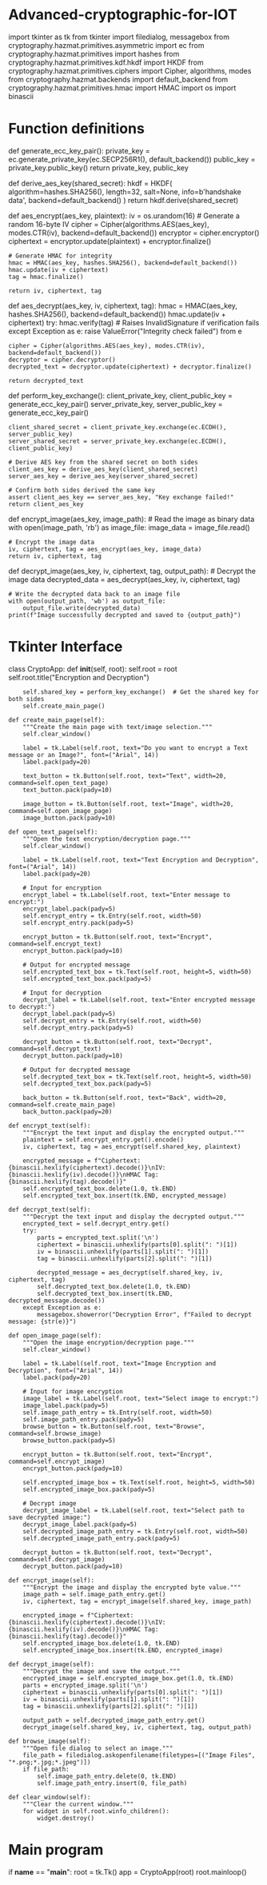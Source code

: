 # Advanced-cryptographic-for-IOT

import tkinter as tk
from tkinter import filedialog, messagebox
from cryptography.hazmat.primitives.asymmetric import ec
from cryptography.hazmat.primitives import hashes
from cryptography.hazmat.primitives.kdf.hkdf import HKDF
from cryptography.hazmat.primitives.ciphers import Cipher, algorithms, modes
from cryptography.hazmat.backends import default_backend
from cryptography.hazmat.primitives.hmac import HMAC
import os
import binascii

# Function definitions
def generate_ecc_key_pair():
    private_key = ec.generate_private_key(ec.SECP256R1(), default_backend())
    public_key = private_key.public_key()
    return private_key, public_key

def derive_aes_key(shared_secret):
    hkdf = HKDF(
        algorithm=hashes.SHA256(),
        length=32,
        salt=None,
        info=b'handshake data',
        backend=default_backend()
    )
    return hkdf.derive(shared_secret)

def aes_encrypt(aes_key, plaintext):
    iv = os.urandom(16)  # Generate a random 16-byte IV
    cipher = Cipher(algorithms.AES(aes_key), modes.CTR(iv), backend=default_backend())
    encryptor = cipher.encryptor()
    ciphertext = encryptor.update(plaintext) + encryptor.finalize()

    # Generate HMAC for integrity
    hmac = HMAC(aes_key, hashes.SHA256(), backend=default_backend())
    hmac.update(iv + ciphertext)
    tag = hmac.finalize()
    
    return iv, ciphertext, tag

def aes_decrypt(aes_key, iv, ciphertext, tag):
    hmac = HMAC(aes_key, hashes.SHA256(), backend=default_backend())
    hmac.update(iv + ciphertext)
    try:
        hmac.verify(tag)  # Raises InvalidSignature if verification fails
    except Exception as e:
        raise ValueError("Integrity check failed") from e
    
    cipher = Cipher(algorithms.AES(aes_key), modes.CTR(iv), backend=default_backend())
    decryptor = cipher.decryptor()
    decrypted_text = decryptor.update(ciphertext) + decryptor.finalize()
    
    return decrypted_text

def perform_key_exchange():
    client_private_key, client_public_key = generate_ecc_key_pair()
    server_private_key, server_public_key = generate_ecc_key_pair()

    client_shared_secret = client_private_key.exchange(ec.ECDH(), server_public_key)
    server_shared_secret = server_private_key.exchange(ec.ECDH(), client_public_key)

    # Derive AES key from the shared secret on both sides
    client_aes_key = derive_aes_key(client_shared_secret)
    server_aes_key = derive_aes_key(server_shared_secret)
    
    # Confirm both sides derived the same key
    assert client_aes_key == server_aes_key, "Key exchange failed!"
    return client_aes_key

def encrypt_image(aes_key, image_path):
    # Read the image as binary data
    with open(image_path, 'rb') as image_file:
        image_data = image_file.read()
    
    # Encrypt the image data
    iv, ciphertext, tag = aes_encrypt(aes_key, image_data)
    return iv, ciphertext, tag

def decrypt_image(aes_key, iv, ciphertext, tag, output_path):
    # Decrypt the image data
    decrypted_data = aes_decrypt(aes_key, iv, ciphertext, tag)
    
    # Write the decrypted data back to an image file
    with open(output_path, 'wb') as output_file:
        output_file.write(decrypted_data)
    print(f"Image successfully decrypted and saved to {output_path}")

# Tkinter Interface
class CryptoApp:
    def __init__(self, root):
        self.root = root
        self.root.title("Encryption and Decryption")

        self.shared_key = perform_key_exchange()  # Get the shared key for both sides
        self.create_main_page()

    def create_main_page(self):
        """Create the main page with text/image selection."""
        self.clear_window()

        label = tk.Label(self.root, text="Do you want to encrypt a Text message or an Image?", font=("Arial", 14))
        label.pack(pady=20)

        text_button = tk.Button(self.root, text="Text", width=20, command=self.open_text_page)
        text_button.pack(pady=10)

        image_button = tk.Button(self.root, text="Image", width=20, command=self.open_image_page)
        image_button.pack(pady=10)

    def open_text_page(self):
        """Open the text encryption/decryption page."""
        self.clear_window()

        label = tk.Label(self.root, text="Text Encryption and Decryption", font=("Arial", 14))
        label.pack(pady=20)

        # Input for encryption
        encrypt_label = tk.Label(self.root, text="Enter message to encrypt:")
        encrypt_label.pack(pady=5)
        self.encrypt_entry = tk.Entry(self.root, width=50)
        self.encrypt_entry.pack(pady=5)

        encrypt_button = tk.Button(self.root, text="Encrypt", command=self.encrypt_text)
        encrypt_button.pack(pady=10)

        # Output for encrypted message
        self.encrypted_text_box = tk.Text(self.root, height=5, width=50)
        self.encrypted_text_box.pack(pady=5)

        # Input for decryption
        decrypt_label = tk.Label(self.root, text="Enter encrypted message to decrypt:")
        decrypt_label.pack(pady=5)
        self.decrypt_entry = tk.Entry(self.root, width=50)
        self.decrypt_entry.pack(pady=5)

        decrypt_button = tk.Button(self.root, text="Decrypt", command=self.decrypt_text)
        decrypt_button.pack(pady=10)

        # Output for decrypted message
        self.decrypted_text_box = tk.Text(self.root, height=5, width=50)
        self.decrypted_text_box.pack(pady=5)

        back_button = tk.Button(self.root, text="Back", width=20, command=self.create_main_page)
        back_button.pack(pady=20)

    def encrypt_text(self):
        """Encrypt the text input and display the encrypted output."""
        plaintext = self.encrypt_entry.get().encode()
        iv, ciphertext, tag = aes_encrypt(self.shared_key, plaintext)

        encrypted_message = f"Ciphertext: {binascii.hexlify(ciphertext).decode()}\nIV: {binascii.hexlify(iv).decode()}\nHMAC Tag: {binascii.hexlify(tag).decode()}"
        self.encrypted_text_box.delete(1.0, tk.END)
        self.encrypted_text_box.insert(tk.END, encrypted_message)

    def decrypt_text(self):
        """Decrypt the text input and display the decrypted output."""
        encrypted_text = self.decrypt_entry.get()
        try:
            parts = encrypted_text.split('\n')
            ciphertext = binascii.unhexlify(parts[0].split(": ")[1])
            iv = binascii.unhexlify(parts[1].split(": ")[1])
            tag = binascii.unhexlify(parts[2].split(": ")[1])
            
            decrypted_message = aes_decrypt(self.shared_key, iv, ciphertext, tag)
            self.decrypted_text_box.delete(1.0, tk.END)
            self.decrypted_text_box.insert(tk.END, decrypted_message.decode())
        except Exception as e:
            messagebox.showerror("Decryption Error", f"Failed to decrypt message: {str(e)}")

    def open_image_page(self):
        """Open the image encryption/decryption page."""
        self.clear_window()

        label = tk.Label(self.root, text="Image Encryption and Decryption", font=("Arial", 14))
        label.pack(pady=20)

        # Input for image encryption
        image_label = tk.Label(self.root, text="Select image to encrypt:")
        image_label.pack(pady=5)
        self.image_path_entry = tk.Entry(self.root, width=50)
        self.image_path_entry.pack(pady=5)
        browse_button = tk.Button(self.root, text="Browse", command=self.browse_image)
        browse_button.pack(pady=5)

        encrypt_button = tk.Button(self.root, text="Encrypt", command=self.encrypt_image)
        encrypt_button.pack(pady=10)

        self.encrypted_image_box = tk.Text(self.root, height=5, width=50)
        self.encrypted_image_box.pack(pady=5)

        # Decrypt image
        decrypt_image_label = tk.Label(self.root, text="Select path to save decrypted image:")
        decrypt_image_label.pack(pady=5)
        self.decrypted_image_path_entry = tk.Entry(self.root, width=50)
        self.decrypted_image_path_entry.pack(pady=5)

        decrypt_button = tk.Button(self.root, text="Decrypt", command=self.decrypt_image)
        decrypt_button.pack(pady=10)

    def encrypt_image(self):
        """Encrypt the image and display the encrypted byte value."""
        image_path = self.image_path_entry.get()
        iv, ciphertext, tag = encrypt_image(self.shared_key, image_path)

        encrypted_image = f"Ciphertext: {binascii.hexlify(ciphertext).decode()}\nIV: {binascii.hexlify(iv).decode()}\nHMAC Tag: {binascii.hexlify(tag).decode()}"
        self.encrypted_image_box.delete(1.0, tk.END)
        self.encrypted_image_box.insert(tk.END, encrypted_image)

    def decrypt_image(self):
        """Decrypt the image and save the output."""
        encrypted_image = self.encrypted_image_box.get(1.0, tk.END)
        parts = encrypted_image.split('\n')
        ciphertext = binascii.unhexlify(parts[0].split(": ")[1])
        iv = binascii.unhexlify(parts[1].split(": ")[1])
        tag = binascii.unhexlify(parts[2].split(": ")[1])

        output_path = self.decrypted_image_path_entry.get()
        decrypt_image(self.shared_key, iv, ciphertext, tag, output_path)

    def browse_image(self):
        """Open file dialog to select an image."""
        file_path = filedialog.askopenfilename(filetypes=[("Image Files", "*.png;*.jpg;*.jpeg")])
        if file_path:
            self.image_path_entry.delete(0, tk.END)
            self.image_path_entry.insert(0, file_path)

    def clear_window(self):
        """Clear the current window."""
        for widget in self.root.winfo_children():
            widget.destroy()

# Main program
if __name__ == "__main__":
    root = tk.Tk()
    app = CryptoApp(root)
    root.mainloop()
